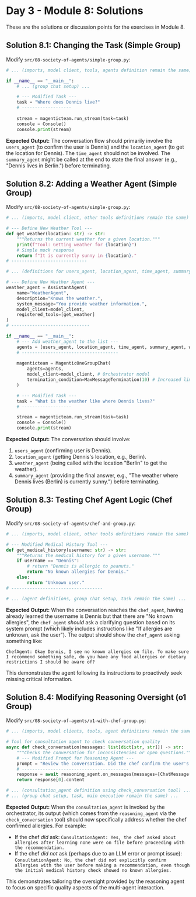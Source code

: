 # Day 3 - Module 8: Solutions

These are the solutions or discussion points for the exercises in Module 8.

## Solution 8.1: Changing the Task (Simple Group)

Modify `src/08-society-of-agents/simple-group.py`:

```python
# ... (imports, model client, tools, agents definition remain the same) ...

if __name__ == "__main__":
    # ... (group chat setup) ...

    # --- Modified Task --- 
    task = "Where does Dennis live?"
    # -------------------
    
    stream = magenticteam.run_stream(task=task)
    console = Console()
    console.print(stream)
```

**Expected Output:**
The conversation flow should primarily involve the `users_agent` (to confirm the user is Dennis) and the `location_agent` (to get the location for Dennis). The `time_agent` should not be involved. The `summary_agent` might be called at the end to state the final answer (e.g., "Dennis lives in Berlin.") before terminating.

## Solution 8.2: Adding a Weather Agent (Simple Group)

Modify `src/08-society-of-agents/simple-group.py`:

```python
# ... (imports, model client, other tools definitions remain the same) ...

# --- Define New Weather Tool --- 
def get_weather(location: str) -> str:
    """Returns the current weather for a given location."""
    print(f"Tool: Getting weather for {location}")
    # Simple mock response
    return f"It is currently sunny in {location}."
# -----------------------------

# ... (definitions for users_agent, location_agent, time_agent, summary_agent) ...

# --- Define New Weather Agent --- 
weather_agent = AssistantAgent(
    name="WeatherAgent",
    description="Knows the weather.",
    system_message="You provide weather information.",
    model_client=model_client,
    registered_tools=[get_weather]
)
# ------------------------------

if __name__ == "__main__":
    # --- Add weather_agent to the list --- 
    agents = [users_agent, location_agent, time_agent, summary_agent, weather_agent]
    # -------------------------------------
    
    magenticteam = MagenticOneGroupChat(
        agents=agents,
        model_client=model_client, # Orchestrator model
        termination_condition=MaxMessageTermination(10) # Increased limit for more steps
    )

    # --- Modified Task --- 
    task = "What is the weather like where Dennis lives?"
    # -------------------

    stream = magenticteam.run_stream(task=task)
    console = Console()
    console.print(stream)
```

**Expected Output:**
The conversation should involve:
1.  `users_agent` (confirming user is Dennis).
2.  `location_agent` (getting Dennis's location, e.g., Berlin).
3.  `weather_agent` (being called with the location "Berlin" to get the weather).
4.  `summary_agent` (providing the final answer, e.g., "The weather where Dennis lives (Berlin) is currently sunny.") before terminating.

## Solution 8.3: Testing Chef Agent Logic (Chef Group)

Modify `src/08-society-of-agents/chef-and-group.py`:

```python
# ... (imports, model client, other tools definitions remain the same) ...

# --- Modified Medical History Tool --- 
def get_medical_history(username: str) -> str:
    """Returns the medical history for a given username."""
    if username == "Dennis":
        # return "Dennis is allergic to peanuts."
        return "No known allergies for Dennis."
    else:
        return "Unknown user."
# -----------------------------------

# ... (agent definitions, group chat setup, task remain the same) ...
```

**Expected Output:**
When the conversation reaches the `chef_agent`, having already learned the username is Dennis but that there are "No known allergies", the `chef_agent` *should* ask a clarifying question based on its system prompt (which likely includes instructions like "If allergies are unknown, ask the user"). The output should show the `chef_agent` asking something like:

```
ChefAgent: Okay Dennis, I see no known allergies on file. To make sure I recommend something safe, do you have any food allergies or dietary restrictions I should be aware of?
```
This demonstrates the agent following its instructions to proactively seek missing critical information.

## Solution 8.4: Modifying Reasoning Oversight (o1 Group)

Modify `src/08-society-of-agents/o1-with-chef-group.py`:

```python
# ... (imports, model clients, tools, agent definitions remain the same) ...

# Tool for consultation agent to check conversation quality
async def check_conversation(messages: list[dict[str, str]]) -> str:
    """Checks the conversation for inconsistencies or open questions."""
    # --- Modified Prompt for Reasoning Agent --- 
    prompt = "Review the conversation. Did the chef confirm the user's allergies before recommending a meal? Answer yes or no and explain briefly."
    # -----------------------------------------
    response = await reasoning_agent.on_messages(messages=[ChatMessage(role="user", content=prompt)])
    return response[0].content

# ... (consultation_agent definition using check_conversation tool) ...
# ... (group chat setup, task, main execution remain the same) ...
```

**Expected Output:**
When the `consultation_agent` is invoked by the orchestrator, its output (which comes from the `reasoning_agent` via the `check_conversation` tool) should now specifically address whether the chef confirmed allergies. For example:

*   If the chef *did* ask: `ConsultationAgent: Yes, the chef asked about allergies after learning none were on file before proceeding with the recommendation.`
*   If the chef *did not* ask (perhaps due to an LLM error or prompt issue): `ConsultationAgent: No, the chef did not explicitly confirm allergies with the user before making a recommendation, even though the initial medical history check showed no known allergies.`

This demonstrates tailoring the oversight provided by the reasoning agent to focus on specific quality aspects of the multi-agent interaction.
